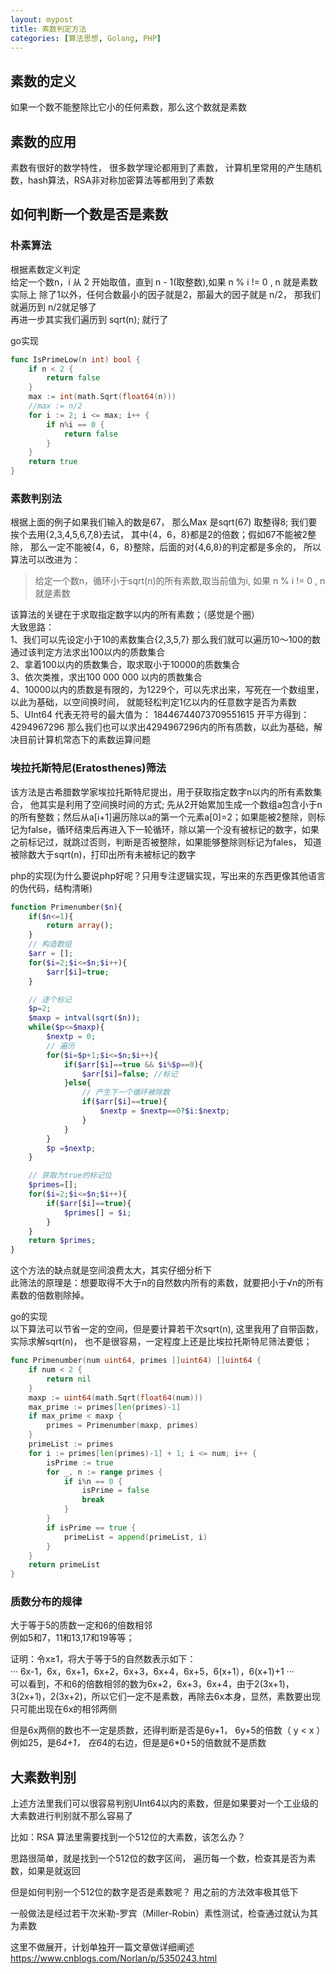 ```yaml
---
layout: mypost
title: 素数判定方法
categories: [算法思想, Golang, PHP]
---
```


## 素数的定义
如果一个数不能整除比它小的任何素数，那么这个数就是素数

## 素数的应用
素数有很好的数学特性， 很多数学理论都用到了素数， 计算机里常用的产生随机数，hash算法，RSA非对称加密算法等都用到了素数

## 如何判断一个数是否是素数
### 朴素算法
根据素数定义判定  
给定一个数n，i 从 2 开始取值，直到 n - 1(取整数),如果 n % i != 0 , n 就是素数  
实际上 除了1以外，任何合数最小的因子就是2，那最大的因子就是 n/2， 那我们就遍历到 n/2就足够了  
再进一步其实我们遍历到 sqrt(n); 就行了

go实现
````go
func IsPrimeLow(n int) bool {
	if n < 2 {
		return false
	}
	max := int(math.Sqrt(float64(n)))
    //max := n/2
	for i := 2; i <= max; i++ {
		if n%i == 0 {
			return false
		}
	}
	return true
}
````
### 素数判别法  

根据上面的例子如果我们输入的数是67， 那么Max 是sqrt(67) 取整得8; 我们要挨个去用{2,3,4,5,6,7,8}去试， 其中{4，6，8}都是2的倍数；假如67不能被2整除， 那么一定不能被{4，6，8}整除，后面的对{4,6,8}的判定都是多余的， 所以算法可以改进为：  

> 给定一个数n，循环小于sqrt(n)的所有素数,取当前值为i, 如果 n % i != 0 , n 就是素数  

该算法的关键在于求取指定数字以内的所有素数；（感觉是个圈）  
大致思路：  
1、我们可以先设定小于10的素数集合{2,3,5,7} 那么我们就可以遍历10～100的数 通过该判定方法求出100以内的质数集合  
2、拿着100以内的质数集合，取求取小于10000的质数集合  
3、依次类推，求出100 000 000 以内的质数集合  
4、10000以内的质数是有限的，为1229个，可以先求出来，写死在一个数组里，以此为基础，以空间换时间， 就能轻松判定1亿以内的任意数字是否为素数  
5、UInt64 代表无符号的最大值为： 18446744073709551615 开平方得到：4294967296 那么我们也可以求出4294967296内的所有质数，以此为基础，解决目前计算机常态下的素数运算问题

### 埃拉托斯特尼(Eratosthenes)筛法
该方法是古希腊数学家埃拉托斯特尼提出，用于获取指定数字n以内的所有素数集合， 他其实是利用了空间换时间的方式;  先从2开始累加生成一个数组a包含小于n的所有整数；然后从a[i+1]遍历除以a的第一个元素a[0]=2；如果能被2整除，则标记为false，循环结束后再进入下一轮循环，除以第一个没有被标记的数字，如果之前标记过，就跳过否则，判断是否被整除，如果能够整除则标记为fales， 知道被除数大于sqrt(n)，打印出所有未被标记的数字  

php的实现(为什么要说php好呢？只用专注逻辑实现，写出来的东西更像其他语言的伪代码，结构清晰)
````php
function Primenumber($n){
	if($n<=1){
		return array();
	}
    // 构造数组
    $arr = [];
	for($i=2;$i<=$n;$i++){
		$arr[$i]=true;
	}

    // 逐个标记
	$p=2;
    $maxp = intval(sqrt($n));
	while($p<=$maxp){
		$nextp = 0;
        // 遍历
		for($i=$p+1;$i<=$n;$i++){
			if($arr[$i]==true && $i%$p==0){
				$arr[$i]=false; //标记
			}else{
                // 产生下一个循环被除数
				if($arr[$i]==true){
					$nextp = $nextp==0?$i:$nextp;
				}			
			}
		}
		$p =$nextp;
	}

    // 获取为true的标记位
	$primes=[];
	for($i=2;$i<=$n;$i++){
		if($arr[$i]==true){
			$primes[] = $i;
		}
	}
	return $primes;
}
````

这个方法的缺点就是空间浪费太大，其实仔细分析下  
此筛法的原理是：想要取得不大于n的自然数内所有的素数，就要把小于√n的所有素数的倍数剔除掉。

go的实现  
以下算法可以节省一定的空间，但是要计算若干次sqrt(n), 这里我用了自带函数，实际求解sqrt(n)， 也不是很容易，一定程度上还是比埃拉托斯特尼筛法要低； 
````go
func Primenumber(num uint64, primes []uint64) []uint64 {
	if num < 2 {
		return nil
	}
	maxp := uint64(math.Sqrt(float64(num)))
	max_prime := primes[len(primes)-1]
	if max_prime < maxp {
		primes = Primenumber(maxp, primes)
	}
	primeList := primes
	for i := primes[len(primes)-1] + 1; i <= num; i++ {
		isPrime := true
		for _, n := range primes {
			if i%n == 0 {
				isPrime = false
				break
			}
		}
		if isPrime == true {
			primeList = append(primeList, i)
		}
	}
	return primeList
}
````

### 质数分布的规律
大于等于5的质数一定和6的倍数相邻  
例如5和7，11和13,17和19等等；  

证明：令x≥1，将大于等于5的自然数表示如下：  
··· 6x-1，6x，6x+1，6x+2，6x+3，6x+4，6x+5，6(x+1），6(x+1)+1 ···  
可以看到，不和6的倍数相邻的数为6x+2，6x+3，6x+4，由于2(3x+1)，3(2x+1)，2(3x+2)，所以它们一定不是素数，再除去6x本身，显然，素数要出现只可能出现在6x的相邻两侧


但是6x两侧的数也不一定是质数，还得判断是否是6y+1， 6y+5的倍数（ y < x ）
例如25，是6*4+1， 在6*4的右边，但是是6*0+5的倍数就不是质数



## 大素数判别
上述方法里我们可以很容易判别UInt64以内的素数，但是如果要对一个工业级的大素数进行判别就不那么容易了

比如：RSA 算法里需要找到一个512位的大素数，该怎么办？  

思路很简单，就是找到一个512位的数字区间， 遍历每一个数，检查其是否为素数，如果是就返回

但是如何判别一个512位的数字是否是素数呢？ 用之前的方法效率极其低下

一般做法是经过若干次米勒-罗宾（Miller-Robin）素性测试，检查通过就认为其为素数

这里不做展开，计划单独开一篇文章做详细阐述
https://www.cnblogs.com/Norlan/p/5350243.html
